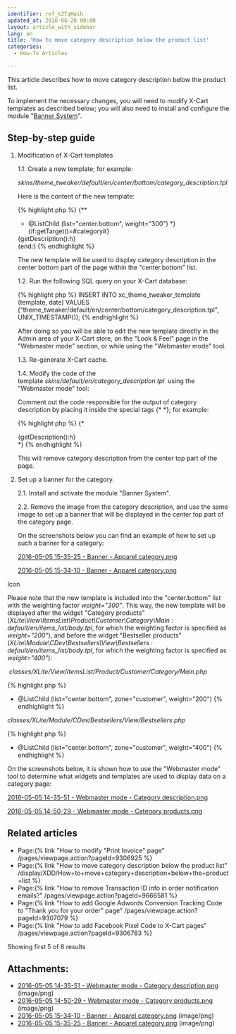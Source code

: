 ```yaml
---
identifier: ref_k2TqHwih
updated_at: 2016-06-28 00:00
layout: article_with_sidebar
lang: en
title: 'How to move category description below the product list'
categories:
  - How-To Articles

---
```



This article describes how to move category description below the product list.

To implement the necessary changes, you will need to modify X-Cart templates as described below; you will also need to install and configure the module "[Banner System](http://www.x-cart.com/extensions/addons/banner-system.html)".

## Step-by-step guide

1.  Modification of X-Cart templates

    1.1\. Create a new template; for example:  

    _skins/theme_tweaker/default/en/center/bottom/category_description.tpl_  

    Here is the content of the new template:

    {% highlight php %}
    {**
     * @ListChild (list="center.bottom", weight="300")
     *}
    {if:getTarget()=#category#}
    <div class="category-description">{getDescription():h}</div>
    {end:}
    {% endhighlight %}

    The new template will be used to display category description in the center bottom part of the page within the "center.bottom" list.  

    1.2\. Run the following SQL query on your X-Cart database:

    {% highlight php %}
    INSERT INTO xc_theme_tweaker_template (template, date) VALUES ("theme_tweaker/default/en/center/bottom/category_description.tpl", UNIX_TIMESTAMP());
    {% endhighlight %}

    After doing so you will be able to edit the new template directly in the Admin area of your X-Cart store, on the "Look & Feel" page in the "Webmaster mode" section, or while using the "Webmaster mode" tool.  

    1.3\. Re-generate X-Cart cache.  

    1.4\. Modify the code of the template _skins/default/en/category_description.tpl_  using the "Webmaster mode" tool:  

    Comment out the code responsible for the output of category description by placing it inside the special tags {* *}; for example:

    {% highlight php %}
    {*
    <div class="category-description">{getDescription():h}</div>
    *}
    {% endhighlight %}

    This will remove category description from the center top part of the page.  

2.  Set up a banner for the category.  

    2.1\. Install and activate the module "Banner System".  

    2.2\. Remove the image from the category description, and use the same image to set up a banner that will be displayed in the center top part of the category page.  

    On the screenshots below you can find an example of how to set up such a banner for a category:

    [2016-05-05 15-35-25 - Banner - Apparel category.png](attachments/9307060/9439719.png)

    [2016-05-05 15-34-10 - Banner - Apparel category.png](attachments/9307060/9439718.png)

Icon

Please note that the new template is included into the "center.bottom" list with the weighting factor _weight="300"_. This way, the new template will be displayed after the widget "Category products" (_XLite\View\ItemsList\Product\Customer\Category\Main : default/en/items_list/body.tpl_, for which the weighting factor is specified as _weight="200"_), and before the widget "Bestseller products" (_XLite\Module\CDev\Bestsellers\View\Bestsellers : default/en/items_list/body.tpl_, for which the weighting factor is specified as _weight="400"_):

 _classes/XLite/View/ItemsList/Product/Customer/Category/Main.php_

{% highlight php %}
* @ListChild (list="center.bottom", zone="customer", weight="200")
{% endhighlight %}

_classes/XLite/Module/CDev/Bestsellers/View/Bestsellers.php_

{% highlight php %}
* @ListChild (list="center.bottom", zone="customer", weight="400")
{% endhighlight %}

On the screenshots below, it is shown how to use the "Webmaster mode" tool to determine what widgets and templates are used to display data on a category page:

[2016-05-05 14-35-51 - Webmaster mode - Category description.png](attachments/9307060/9439716.png)

[2016-05-05 14-50-29 - Webmaster mode - Category products.png](attachments/9307060/9439717.png)

## Related articles

*   Page:{% link "How to modify "Print Invoice" page" /pages/viewpage.action?pageId=9306925 %}
*   Page:{% link "How to move category description below the product list" /display/XDD/How+to+move+category+description+below+the+product+list %}
*   Page:{% link "How to remove Transaction ID info in order notification emails?" /pages/viewpage.action?pageId=9666581 %}
*   Page:{% link "How to add Google Adwords Conversion Tracking Code to "Thank you for your order" page" /pages/viewpage.action?pageId=9307079 %}
*   Page:{% link "How to add Facebook Pixel Сode to X-Cart pages" /pages/viewpage.action?pageId=9306783 %}

Showing first 5 of 8 results

## Attachments:

* [2016-05-05 14-35-51 - Webmaster mode - Category description.png]({{site.baseurl}}/attachments/9307060/9439716.png) (image/png)  
* [2016-05-05 14-50-29 - Webmaster mode - Category products.png]({{site.baseurl}}/attachments/9307060/9439717.png) (image/png)  
* [2016-05-05 15-34-10 - Banner - Apparel category.png]({{site.baseurl}}/attachments/9307060/9439718.png) (image/png)  
* [2016-05-05 15-35-25 - Banner - Apparel category.png]({{site.baseurl}}/attachments/9307060/9439719.png) (image/png)